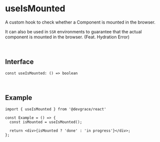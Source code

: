 # useIsMounted
A custom hook to check whether a Component is mounted in the browser. 

It can also be used in `SSR` environments to guarantee that the actual component is mounted in the browser. (Feat. Hydration Error)

<br />

## Interface
```tsx
const useIsMounted: () => boolean
```

<br />

## Example

```tsx
import { useIsMounted } from '@devgrace/react'

const Example = () => {
  const isMounted = useIsMounted();

  return <div>{isMounted ? 'done' : 'in progress'}</div>;
};
```